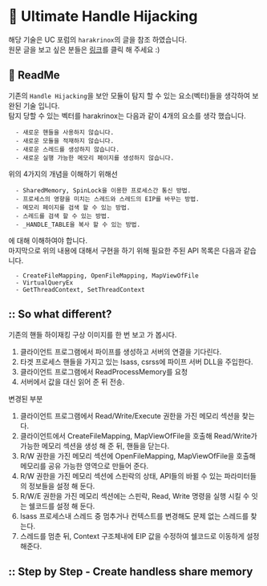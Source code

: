 # :speech_balloon: Ultimate Handle Hijacking

해당 기술은 UC 포럼의 `harakrinox`의 글을 참조 하였습니다.<br>
원문 글을 보고 싶은 분들은 <a href="https://www.unknowncheats.me/forum/anti-cheat-bypass/261176-silentjack-ultimate-handle-hijacking-user-mode-multi-ac-bypass-eac-tested.html">링크</a>를 클릭 해 주세요 :)

## :green_book: ReadMe

기존의 `Handle Hijacking`을 보안 모듈이 탐지 할 수 있는 요소(벡터)들을 생각하여 보완된 기술 입니다.<br>
탐지 당할 수 있는 벡터를 harakrinox는 다음과 같이 4개의 요소를 생각 했습니다.<br>

```
  - 새로운 핸들을 사용하지 않습니다.
  - 새로운 모듈을 적재하지 않습니다.
  - 새로운 스레드를 생성하지 않습니다.
  - 새로운 실행 가능한 메모리 페이지를 생성하지 않습니다.
```

위의 4가지의 개념을 이해하기 위해선<br>

```
  - SharedMemory, SpinLock을 이용한 프로세스간 통신 방법.
  - 프로세스의 영향을 미치는 스레드와 스레드의 EIP를 바꾸는 방법.
  - 메모리 페이지를 검색 할 수 있는 방법.
  - 스레드를 검색 할 수 있는 방법.
  - _HANDLE_TABLE을 복사 할 수 있는 방법.
```
에 대해 이해하여야 합니다.<br>
마지막으로 위의 내용에 대해서 구현을 하기 위해 필요한 주된 API 목록은 다음과 같습니다.<br>

```
  - CreateFileMapping, OpenFileMapping, MapViewOfFile
  - VirtualQueryEx
  - GetThreadContext, SetThreadContext
```

## :: So what different?

기존의 핸들 하이재킹 구상 이미지를 한 번 보고 가 봅시다.

1. 클라이언트 프로그램에서 파이프를 생성하고 서버의 연결을 기다린다.
2. 타겟 프로세스 핸들을 가지고 있는 lsass, csrss에 파이프 서버 DLL을 주입한다.
3. 클라이언트 프로그램에서 ReadProcessMemory를 요청
4. 서버에서 값을 대신 읽어 준 뒤 전송.

변경된 부분

1. 클라이언트 프로그램에서 Read/Write/Execute 권한을 가진 메모리 섹션을 찾는다.
2. 클라이언트에서 CreateFileMapping, MapViewOfFile을 호출해 Read/Write가 가능한 메모리 섹션을 생성 해 준 뒤, 핸들을 닫는다.
3. R/W 권한을 가진 메모리 섹션에 OpenFileMapping, MapViewOfFile을 호출해 메모리를 공유 가능한 영역으로 만들어 준다.
4. R/W 권한을 가진 메모리 섹션에 스핀락의 상태, API들의 바뀔 수 있는 파라미터들의 정보들을 설정 해 둔다.
5. R/W/E 권한을 가진 메모리 섹션에는 스핀락, Read, Write 명령을 실행 시킬 수 잇는 쉘코드를 설정 해 둔다.
6. lsass 프로세스내 스레드 중 멈추거나 컨텍스트를 변경해도 문제 없는 스레드를 찾는다.
7. 스레드를 멈춘 뒤, Context 구조체내에 EIP 값을 수정하여 쉘코드로 이동하게 설정 해준다.

## :: Step by Step \- Create handless share memory

